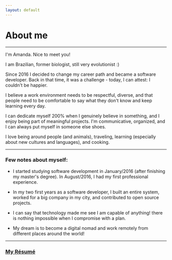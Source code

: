 ```yaml
---
layout: default
---
```


# About me 

* * *

I'm Amanda. Nice to meet you!

I am Brazilian, former biologist, still very evolutionist :)

Since 2016 I decided to change my career path and became a software developer. Back in that time, it was a challenge - today, I can attest: I couldn't be happier.

I believe a work environment needs to be respectful, diverse, and that people need to be comfortable to say what they don't know and keep learning every day.

I can dedicate myself 200% when I genuinely believe in something, and I enjoy being part of meaningful projects. I'm 
communicative, organized, and I can always put myself in someone else shoes. 
 
I love being around people (and animals), traveling, learning (especially about new cultures and languages), and cooking.
* * *


### Few notes about myself:

- I started studying software development in January/2016 (after finishing my master's degree). In August/2016, I had my first professional experience. 

- In my two first years as a software developer, I  built an entire system, worked for a big company in my city, and contributed to open source projects.

- I can say that technology made me see  I am capable of anything! there is nothing impossible when I compromise with a plan.

- My dream is to become a digital nomad and work remotely from different places around the world!



* * *


### [**My Résumé**](cv)
